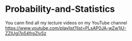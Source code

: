 # Probability-and-Statistics
You cann find all my lecture videos on my YouTube channel https://www.youtube.com/playlist?list=PLsAP0JA-wZw1jU-ZZIUgl7p54frgZlvSz
